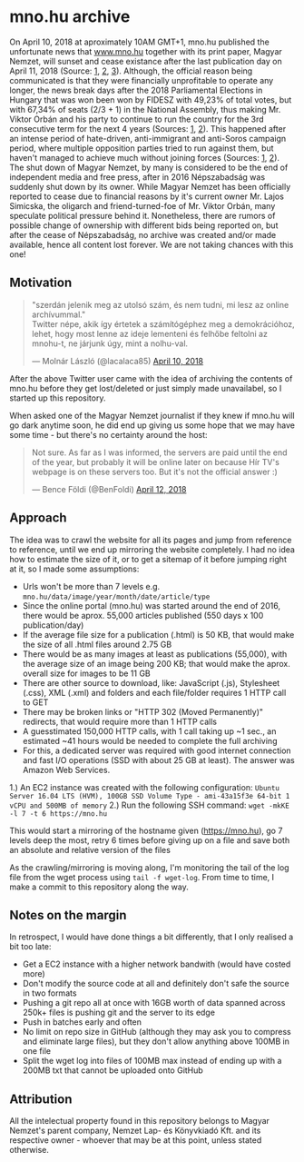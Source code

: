 # mno.hu archive

On April 10, 2018 at aproximately 10AM GMT+1, mno.hu published the unfortunate news that www.mno.hu together with its print paper, 
Magyar Nemzet, will sunset and cease existance after the last publication day on April 11, 2018 (Source: [1](http://nepszava.hu/cikk/1157215-megszunik-a-magyar-nemzet), 
[2](https://www.politico.eu/article/hungary-opposition-newspaper-magyar-nemzet-to-shut/), [3](https://www.reuters.com/article/us-hungary-election-media/major-hungarian-opposition-newspaper-to-close-after-orban-victory-idUSKBN1HH10S)). 
Although, the official reason being communicated is that they were financially unprofitable to operate any longer, the news break 
days after the 2018 Parliamental Elections in Hungary that was won been won by FIDESZ with 49,23% of total votes, but with 67,34% of seats 
(2/3 + 1) in the National Assembly, thus making Mr. Viktor Orbán and his party to continue to run the country for the 3rd consecutive term 
for the next 4 years (Sources: [1](http://valasztas.hu/dyn/pv18/szavossz/hu/orszlist.html), [2](http://valasztas.hu/dyn/pv18/szavossz/hu/l50.html)). 
This happened after an intense period of hate-driven, anti-immigrant and anti-Soros campaign period, where multiple opposition parties tried
to run against them, but haven't managed to achieve much without joining forces (Sources: [1](https://www.hrw.org/news/2017/09/29/hungary-begins-new-official-hate-campaign), 
[2](https://www.theguardian.com/world/2018/apr/06/hungary-viktor-orban-election-migration)). The shut down of Magyar Nemzet, by many is considered
to be the end of independent media and free press, after in 2016 Népszabadság was suddenly shut down by its owner. While Magyar Nemzet has 
been officially reported to cease due to financial reasons by it's current owner Mr. Lajos Simicska, the oligarch and friend-turned-foe of 
Mr. Viktor Orbán, many speculate political pressure behind it. Nonetheless, there are rumors of possible change of ownership with different 
bids being reported on, but after the cease of Népszabadság, no archive was created and/or made available, hence all content lost forever. 
We are not taking chances with this one!

## Motivation

<blockquote class="twitter-tweet" data-lang="en"><p lang="hu" dir="ltr">&quot;szerdán jelenik meg az utolsó szám, és nem tudni, mi lesz az online archívummal.&quot;<br> Twitter népe, akik így értetek a számítógéphez meg a demokrációhoz, lehet, hogy most lenne az ideje lementeni és felhőbe feltolni az mnohu-t, ne járjunk úgy, mint a nolhu-val.</p>&mdash; Molnár László (@lacalaca85) <a href="https://twitter.com/lacalaca85/status/983663616082792448?ref_src=twsrc%5Etfw">April 10, 2018</a></blockquote>

After the above Twitter user came with the idea of archiving the contents of mno.hu before they get lost/deleted or just simply made unavailabel, so I started up this repository.

When asked one of the Magyar Nemzet journalist if they knew if mno.hu will go dark anytime soon, he did end up giving us some hope that we may have some time - but there's no certainty around the host:

<blockquote class="twitter-tweet" data-lang="en"><p lang="en" dir="ltr">Not sure. As far as I was informed, the servers are paid until the end of the year, but probably it will be online later on because Hír TV&#39;s webpage is on these servers too. But it&#39;s not the official answer :)</p>&mdash; Bence Földi (@BenFoldi) <a href="https://twitter.com/BenFoldi/status/984310413796966400?ref_src=twsrc%5Etfw">April 12, 2018</a></blockquote>

## Approach

The idea was to crawl the website for all its pages and jump from reference to reference, until we end up mirroring the website completely. I had no idea how to estimate the size of it, or to get a sitemap of it before jumping right at it, so I made some assumptions:

- Urls won't be more than 7 levels e.g. `mno.hu/data/image/year/month/date/article/type`
- Since the online portal (mno.hu) was started around the end of 2016, there would be aprox. 55,000 articles published (550 days x 100 publication/day)
- If the average file size for a publication (.html) is 50 KB, that would make the size of all .html files around 2.75 GB
- There would be as many images at least as publications (55,000), with the average size of an image being 200 KB; that would make the aprox. overall size for images to be 11 GB
- There are other source to download, like: JavaScript (.js), Stylesheet (.css), XML (.xml) and folders and each file/folder requires 1 HTTP call to GET
- There may be broken links or "HTTP 302 (Moved Permanently)" redirects, that would require more than 1 HTTP calls
- A guesstimated 150,000 HTTP calls, with 1 call taking up ~1 sec., an estimated ~41 hours would be needed to complete the full archiving
- For this, a dedicated server was required with good internet connection and fast I/O operations (SSD with about 25 GB at least). The answer was Amazon Web Services.

1.) An EC2 instance was created with the following configuration: `Ubuntu Server 16.04 LTS (HVM), 100GB SSD Volume Type - ami-43a15f3e 64-bit 1 vCPU and 500MB of memory`
2.) Run the following SSH command: `wget -mkKE -l 7 -t 6 https://mno.hu`

This would start a mirroring of the hostname given (https://mno.hu), go 7 levels deep the most, retry 6 times before giving up on a file and save both an absolute and relative version of the files

As the crawling/mirroring is moving along, I'm monitoring the tail of the log file from the wget process using `tail -f wget-log`. From time to time, I make a commit to this repository along the way.

## Notes on the margin

In retrospect, I would have done things a bit differently, that I only realised a bit too late:

- Get a EC2 instance with a higher network bandwith (would have costed more)
- Don't modify the source code at all and definitely don't safe the source in two formats
- Pushing a git repo all at once with 16GB worth of data spanned across 250k+ files is pushing git and the server to its edge
- Push in batches early and often
- No limit on repo size in GitHub (although they may ask you to compress and eliminate large files), but they don't allow anything above 100MB in one file
- Split the wget log into files of 100MB max instead of ending up with a 200MB txt that cannot be uploaded onto GitHub 

## Attribution

All the intelectual property found in this repository belongs to Magyar Nemzet's parent company, Nemzet Lap- és Könyvkiadó Kft. and its respective owner - whoever that may be at this point, unless stated otherwise.
